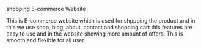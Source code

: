 shopping E-commerce Website 

This is E-commerce website which is used for shppping the product and in this we use shop, blog, about, contact and shopping cart this features are easy to use  and in the website showing more amount of offers. This is smooth and flexible for all user.
